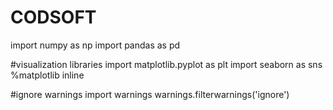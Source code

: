 # CODSOFT
import numpy as np
import pandas as pd

#visualization libraries
import matplotlib.pyplot as plt
import seaborn as sns
%matplotlib inline

#ignore warnings
import warnings
warnings.filterwarnings('ignore')